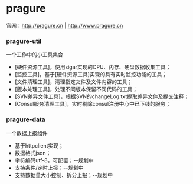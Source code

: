 # pragure
官网：http://pragure.cn | http://www.pragure.cn

### pragure-util
一个工作中的小工具集合
* [硬件资源工具]，使用sigar实现的CPU、内存、硬盘数据收集工具；
* [监控工具]，基于[硬件资源工具]实现的具有实时监控功能的工具；
* [文件清理工具]，清理指定文件及文件内容的工具；
* [版本处理工具]，处理不同版本保留不同代码的工具；
* [SVN差异文件工具]，根据SVN的changeLog.txt提取差异文件及提交注释；
* [Consul服务清理工具]，实时剔除consul注册中心中已下线的服务；

### pragure-data
一个数据上报组件
* 基于httpclient实现；
* 数据格式json；
* 字符编码utf-8，可配置；--规划中
* 支持条件/定时上报；--规划中
* 支持数据量大小控制、拆分上报；--规划中
